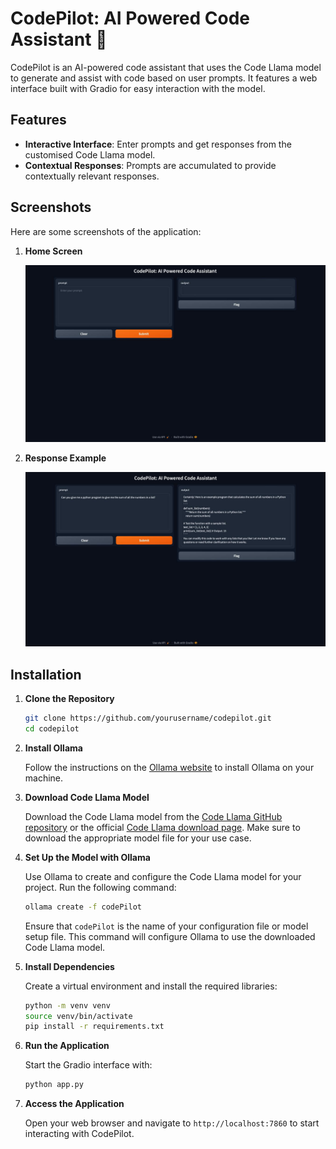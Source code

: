 # CodePilot: AI Powered Code Assistant 🤖

CodePilot is an AI-powered code assistant that uses the Code Llama model to generate and assist with code based on user prompts. It features a web interface built with Gradio for easy interaction with the model.

## Features
- **Interactive Interface**: Enter prompts and get responses from the customised Code Llama model.
- **Contextual Responses**: Prompts are accumulated to provide contextually relevant responses.

## Screenshots

Here are some screenshots of the application:

1. **Home Screen**

   ![Home Screen](screenshots/home_screen.jpeg) <!-- Replace with actual screenshot -->

2. **Response Example**

   ![Response Example](screenshots/response_example.jpeg) <!-- Replace with actual screenshot -->


## Installation

1. **Clone the Repository**

   ```bash
   git clone https://github.com/yourusername/codepilot.git
   cd codepilot
   ```

2. **Install Ollama**

   Follow the instructions on the [Ollama website](https://ollama.com) to install Ollama on your machine.

3. **Download Code Llama Model**

   Download the Code Llama model from the [Code Llama GitHub repository](https://github.com/example/code-llama) or the official [Code Llama download page](https://example.com/download). Make sure   to download the appropriate model file for your use case.

4. **Set Up the Model with Ollama**

   Use Ollama to create and configure the Code Llama model for your project. Run the following command:

   ```bash
   ollama create -f codePilot
   ```

   Ensure that `codePilot` is the name of your configuration file or model setup file. This command will configure Ollama to use the downloaded Code Llama model.


5. **Install Dependencies**

   Create a virtual environment and install the required libraries:

   ```bash
   python -m venv venv
   source venv/bin/activate 
   pip install -r requirements.txt
   ```

6. **Run the Application**

   Start the Gradio interface with:

   ```bash
   python app.py
   ```

7. **Access the Application**
   
   Open your web browser and navigate to `http://localhost:7860` to start interacting with CodePilot.
